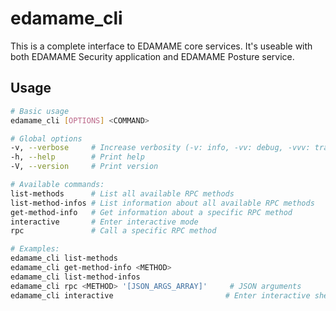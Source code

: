# edamame_cli
This is a complete interface to EDAMAME core services.
It's useable with both EDAMAME Security application and EDAMAME Posture service.

## Usage

```bash
# Basic usage
edamame_cli [OPTIONS] <COMMAND>

# Global options
-v, --verbose     # Increase verbosity (-v: info, -vv: debug, -vvv: trace)
-h, --help        # Print help
-V, --version     # Print version

# Available commands:
list-methods      # List all available RPC methods
list-method-infos # List information about all available RPC methods
get-method-info   # Get information about a specific RPC method
interactive       # Enter interactive mode
rpc               # Call a specific RPC method

# Examples:
edamame_cli list-methods
edamame_cli get-method-info <METHOD>
edamame_cli list-method-infos
edamame_cli rpc <METHOD> '[JSON_ARGS_ARRAY]'     # JSON arguments
edamame_cli interactive                         # Enter interactive shell mode
```
